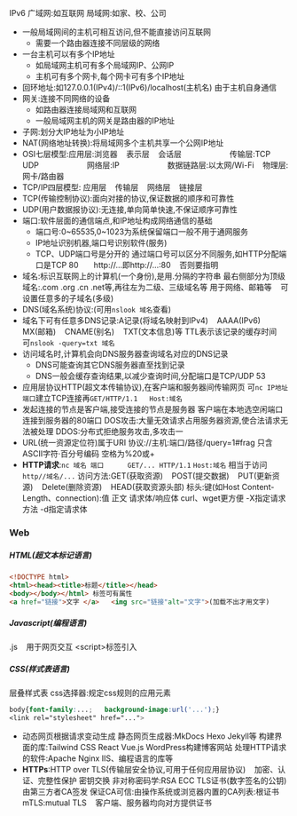 IPv6 广域网:如互联网 局域网:如家、校、公司
+ 一般局域网间的主机可相互访问,但不能直接访问互联网
    + 需要一个路由器连接不同层级的网络
+ 一台主机可以有多个IP地址
    + 如局域网主机可有多个局域网IP、公网IP
    + 主机可有多个网卡,每个网卡可有多个IP地址
+ 回环地址:如127.0.0.1(IPv4)/::1(IPv6)/localhost(主机名) 由于主机自身通信
+ 网关:连接不同网络的设备
    + 如路由器连接局域网和互联网
    + 一般局域网主机的网关是路由器的IP地址
+ 子网:划分大IP地址为小IP地址
+ NAT(网络地址转换):将局域网多个主机共享一个公网IP地址
+ OSI七层模型:应用层:浏览器 &zwj; &zwj; &zwj; 表示层 &zwj; &zwj; &zwj; 会话层
 &zwj; &zwj; &zwj; &zwj; &zwj; &zwj; &zwj; &zwj; &zwj; &zwj; &zwj; &zwj; &zwj; &zwj; &zwj; &zwj; &zwj; &zwj; &zwj; &zwj; &zwj; 传输层:TCP UDP
 &zwj; &zwj; &zwj; &zwj; &zwj; &zwj; &zwj; &zwj; &zwj; &zwj; &zwj; &zwj; &zwj; &zwj; &zwj; &zwj; &zwj; &zwj; &zwj; &zwj; &zwj; 网络层:IP
  &zwj; &zwj; &zwj; &zwj; &zwj; &zwj; &zwj; &zwj; &zwj; &zwj; &zwj; &zwj; &zwj; &zwj; &zwj; &zwj; &zwj; &zwj; &zwj; &zwj; &zwj; 数据链路层:以太网/Wi-Fi &zwj; &zwj; &zwj; 物理层:网卡/路由器
+ TCP/IP四层模型: 应用层 &zwj; &zwj; &zwj; 传输层 &zwj; &zwj; &zwj; 网络层 &zwj; &zwj; &zwj; 链接层
+ TCP(传输控制协议):面向对接的协议,保证数据的顺序和可靠性
+ UDP(用户数据报协议):无连接,单向简单快速,不保证顺序可靠性
+ 端口:软件层面的通信端点,和IP地址构成网络通信的基础
    + 端口号:0~65535,0~1023为系统保留端口一般不用于通网服务
    + IP地址识别机器,端口号识别软件(服务)
    + TCP、UDP端口号是分开的
    通过端口号可以区分不同服务,如HTTP分配端口是TCP 80 &zwj; &zwj; &zwj; &zwj; &zwj; &zwj; http://...即http://...:80 &zwj; &zwj; &zwj; 否则要指明
+ 域名:标识互联网上的计算机(一个身份),是用.分隔的字符串
最右侧部分为顶级域名:.com .org .cn .net等,再往左为二级、三级域名等
用于网络、邮箱等 &zwj; &zwj; &zwj; 可设置任意多的子域名(多级)
+ DNS(域名系统)协议:(可用`nslook 域名`查看)
+ 域名下可有任意多DNS记录:A记录(将域名映射到IPv4) &zwj; &zwj; &zwj; AAAA(IPv6) &zwj; &zwj; &zwj; MX(邮箱) &zwj; &zwj; &zwj; CNAME(别名) &zwj; &zwj; &zwj; TXT(文本信息)等
TTL表示该记录的缓存时间 &zwj; &zwj; &zwj; 可`nslook -query=txt 域名`
+ 访问域名时,计算机会向DNS服务器查询域名对应的DNS记录
    + DNS可能查询其它DNS服务器直至找到记录
    + DNS一般会缓存查询结果,以减少查询时间,分配端口是TCP/UDP 53
+ 应用层协议HTTP(超文本传输协议),在客户端和服务器间传输网页
可`nc IP地址 端口`建立TCP连接再`GET/HTTP/1.1   Host:域名`
+ 发起连接的节点是客户端,接受连接的节点是服务器
客户端在本地选空闲端口连接到服务器的80端口
DOS攻击:大量无效请求占用服务器资源,使合法请求无法被处理
DDOS:分布式拒绝服务攻击,多攻击一
+ URL(统一资源定位符)属于URI 
协议://主机:端口/路径/query=1#frag
只含ASCII字符·百分号编码 空格为%20或+
+ __HTTP请求__:`nc 域名 端口      GET/... HTTP/1.1` `Host:域名`
相当于访问`http//域名/...`
访问方法:GET(获取资源) &zwj; &zwj; &zwj; POST(提交数据) &zwj; &zwj; &zwj; PUT(更新资源) &zwj; &zwj; &zwj; Delete(删除资源) &zwj; &zwj; &zwj; HEAD(获取资源头部)
标头:键(如Host Content-Length、connection):值
正文 请求体/响应体
curl、wget更方便 -X指定请求方法 -d指定请求体
### Web
##### HTML(超文本标记语言)
```HTML
<!DOCTYPE html>
<html><head><title>标题</title></head>
<body></body></html> 标签可有属性
<a href="链接">文字 </a>   <img src="链接"alt="文字">(加载不出才用文字)
```
##### Javascript(编程语言)
.js &zwj; &zwj; &zwj; 用于网页交互 \<script>标签引入
##### CSS(样式表语言)
层叠样式表 css选择器:规定css规则的应用元素
```CSS
body{font-family:...;   background-image:url('...');}
<link rel="stylesheet" href="...">
```

+ 动态网页根据请求变动生成
静态网页生成器:MkDocs Hexo Jekyll等
构建界面的库:Tailwind CSS React Vue.js
WordPress构建博客网站
处理HTTP请求的软件:Apache Nginx IIS、编程语言的库等
&zwj; 
+ __HTTPs__:HTTP over TLS(传输层安全协议,可用于任何应用层协议) &zwj; &zwj; &zwj; 加密、认证、完整性保护
密钥交换
非对称密码学:RSA ECC
TLS证书(数字签名的公钥) 由第三方者CA签发
保证CA可信:由操作系统或浏览器内置的CA列表:根证书
mTLS:mutual TLS &zwj; &zwj; &zwj; 客户端、服务器均向对方提供证书


